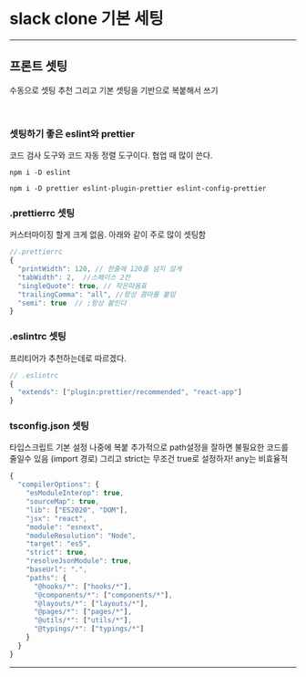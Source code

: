 #  slack clone 기본 세팅

---

## 프론트 셋팅

수동으로 셋팅 추천 그리고 기본 셋팅을 기반으로 복붙해서 쓰기

<br />

### 셋팅하기 좋은 eslint와 prettier
코드 검사 도구와 코드 자동 정렬 도구이다. 협업 때 많이 쓴다.

```
npm i -D eslint
```

```
npm i -D prettier eslint-plugin-prettier eslint-config-prettier
```

### .prettierrc 셋팅
커스터마이징 할게 크게 없음. 아래와 같이 주로 많이 셋팅함

```js
//.prettierrc
{
  "printWidth": 120, // 한줄에 120줄 넘지 않게
  "tabWidth": 2,  //스페이스 2칸
  "singleQuote": true, // 작은따옴표
  "trailingComma": "all", //항상 콤마를 붙임
  "semi": true  // ;항상 붙인다
}
```

### .eslintrc 셋팅

프리티어가 추천하는데로 따르겠다.

```js
// .eslintrc
{
  "extends": ["plugin:prettier/recommended", "react-app"]
}
```

### tsconfig.json 셋팅

타입스크립트 기본 설정 나중에 복붙 추가적으로 path설정을 잘하면 불필요한 코드를 줄일수 있음 (import 경로) 그리고 strict는 무조건 true로 설정하자! any는 비효율적

```js
{
  "compilerOptions": {
    "esModuleInterop": true,    
    "sourceMap": true,
    "lib": ["ES2020", "DOM"],
    "jsx": "react",
    "module": "esnext",
    "moduleResolution": "Node",
    "target": "es5",
    "strict": true,
    "resolveJsonModule": true,
    "baseUrl": ".",
    "paths": {
      "@hooks/*": ["hooks/*"],
      "@components/*": ["components/*"],
      "@layouts/*": ["layouts/*"],
      "@pages/*": ["pages/*"],
      "@utils/*": ["utils/*"],
      "@typings/*": ["typings/*"]
    }
  }
}
```

---

## 